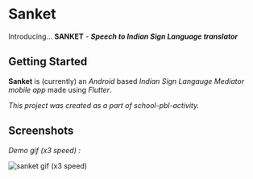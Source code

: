 # Sanket
Introducing... **SANKET** - 
_**Speech to Indian Sign Language translator**_

## Getting Started

**Sanket** is (currently) an _Android_ based _Indian Sign Langauge Mediator mobile app_ made using _Flutter_.

_This project was created as a part of school-pbl-activity._

## Screenshots 
_Demo gif (x3 speed) :_

![sanket gif (x3 speed)](https://user-images.githubusercontent.com/69296480/162811291-02ae9c88-8bef-479b-b13d-e5e2e27a92e0.gif)

